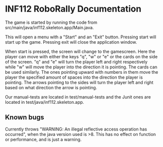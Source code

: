 # INF112 RoboRally Documentation 
The game is started by running the code from src/main/java/inf112.skeleton.app/Main.java.

This will open a menu with a "Start" and an "Exit" button. Pressing start will start up the game.
Pressing exit will close the application window.

When start is pressed, the screen will change to the gamescreen. Here the player can move with
either the keys "q", "w" or "e" or the cards on the side of the screen. "q" and "e" will turn
the player left and right respectively while "w" will move the player into the direction it is
pointing. The cards can be used similarly. The ones pointing upward with numbers in them move
the player the specified amount of spaces into the direction the player is pointing. The arrows
pointing to the sides will turn the player left and right based on what direction the arrow is
pointing.

Our manual-tests are located in test/manual-tests and the Junit ones are located in
test/java/inf112.skeleton.app.

## Known bugs
Currently throws "WARNING: An illegal reflective access operation has occurred", 
when the java version used is >8. This has no effect on function or performance, and is just a warning.


